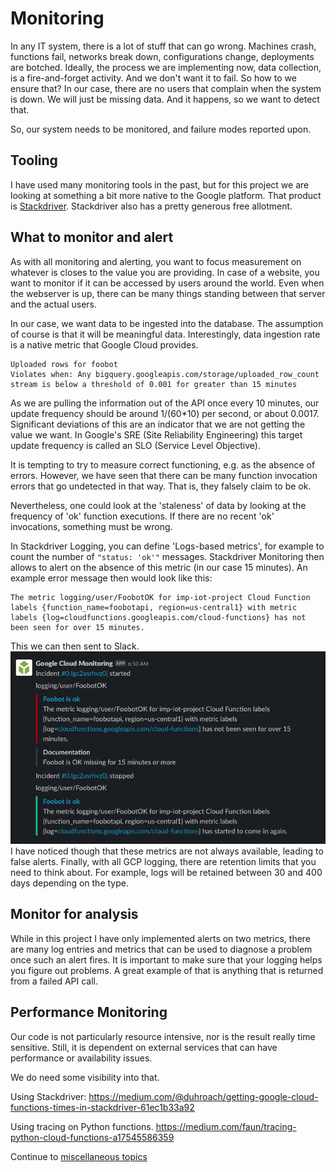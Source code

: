 # Monitoring
In any IT system, there is a lot of stuff that can go wrong.
Machines crash, functions fail, networks break down,
configurations change, deployments are botched.
Ideally, the process we are implementing now, data collection, is a fire-and-forget activity. And we don't want
it to fail.
So how to we ensure that? In our case, there are no users that complain when the system is down.
We will just be missing data. And it happens, so we want to detect that.

So, our system needs to be monitored, and failure modes reported upon.

## Tooling
I have used many monitoring tools in the past, but for this project we are
looking at something a bit more native to the Google platform. That product is [Stackdriver]().
Stackdriver also has a pretty generous free allotment.

## What to monitor and alert
As with all monitoring and alerting, you want to focus measurement on
whatever is closes to the value you are providing.
In case of a website, you want to monitor if it can be accessed by users around the world. Even when the webserver is up, there can be many things standing between that server and the actual users.

In our case, we want data to be ingested into the database. The assumption of course is that it will be meaningful data. Interestingly, data ingestion rate is a native metric that Google Cloud provides.
```
Uploaded rows for foobot
Violates when: Any bigquery.googleapis.com/storage/uploaded_row_count stream is below a threshold of 0.001 for greater than 15 minutes
```
As we are pulling the information out of the API once every 10 minutes, our
update frequency should be around 1/(60*10) per second, or about 0.0017. Significant
deviations of this are an indicator that we are not getting the value we want.
In Google's SRE (Site Reliability Engineering) this target update frequency is called an SLO (Service Level Objective).

It is tempting to try to measure correct functioning, e.g. as the absence of errors.
However, we have seen that there can be many function invocation errors that go undetected in that way. That is, they falsely claim to be ok.

Nevertheless, one could look at the 'staleness'
of data by looking at the frequency of 'ok' function executions. If there are
no recent 'ok' invocations, something must be wrong.

In Stackdriver Logging, you can define 'Logs-based metrics', for example to count
the number of `"status: 'ok'"` messages. Stackdriver Monitoring then allows to
alert on the absence of this metric (in our case 15 minutes).
An example error message then would look like this:

```
The metric logging/user/FoobotOK for imp-iot-project Cloud Function labels {function_name=foobotapi, region=us-central1} with metric labels {log=cloudfunctions.googleapis.com/cloud-functions} has not been seen for over 15 minutes.
```
This we can then sent to Slack.
![Image](SlackStackdriver.png)
I have noticed though that these metrics are not always available, leading to false alerts. Finally, with all GCP logging, there are retention limits that you need to think about. For example, logs will be retained between 30 and 400 days depending on the type.
## Monitor for analysis
While in this project I have only implemented alerts on two metrics, there are many log entries and metrics that can be used to diagnose a problem once such an alert fires.
It is important to make sure that your logging helps you figure out problems.
A great example of that is anything that is returned from a failed API call.

## Performance Monitoring
Our code is not particularly resource intensive, nor is the result really time sensitive.
Still, it is dependent on external services that can have performance or
availability issues.

We do need some visibility into that.

Using Stackdriver: https://medium.com/@duhroach/getting-google-cloud-functions-times-in-stackdriver-61ec1b33a92

Using tracing on Python functions. https://medium.com/faun/tracing-python-cloud-functions-a17545586359

Continue to [miscellaneous topics](misc.md)
